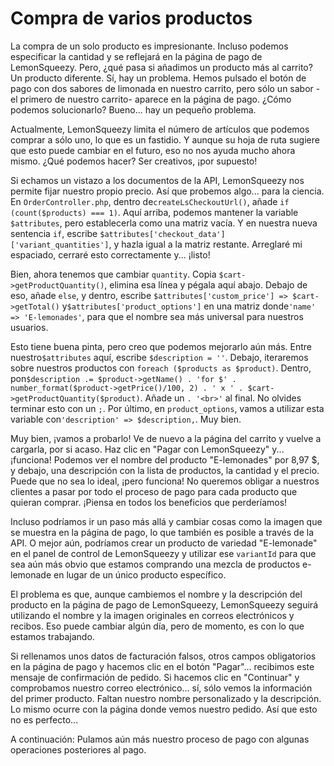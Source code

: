 # Compra de varios productos

La compra de un solo producto es impresionante. Incluso podemos especificar la cantidad y se reflejará en la página de pago de LemonSqueezy. Pero, ¿qué pasa si añadimos un producto más al carrito? Un producto diferente. Sí, hay un problema. Hemos pulsado el botón de pago con dos sabores de limonada en nuestro carrito, pero sólo un sabor -el primero de nuestro carrito- aparece en la página de pago. ¿Cómo podemos solucionarlo? Bueno... hay un pequeño problema.

Actualmente, LemonSqueezy limita el número de artículos que podemos comprar a sólo uno, lo que es un fastidio. Y aunque su hoja de ruta sugiere que esto puede cambiar en el futuro, eso no nos ayuda mucho ahora mismo. ¿Qué podemos hacer? Ser creativos, ¡por supuesto!

Si echamos un vistazo a los documentos de la API, LemonSqueezy nos permite fijar nuestro propio precio. Así que probemos algo... para la ciencia. En `OrderController.php`, dentro de`createLsCheckoutUrl()`, añade `if (count($products) === 1)`. Aquí arriba, podemos mantener la variable `$attributes`, pero establecerla como una matriz vacía. Y en nuestra nueva sentencia `if`, escribe `$attributes['checkout_data']['variant_quantities']`, y hazla igual a la matriz restante. Arreglaré mi espaciado, cerraré esto correctamente y... ¡listo!

Bien, ahora tenemos que cambiar `quantity`. Copia `$cart->getProductQuantity()`, elimina esa línea y pégala aquí abajo. Debajo de eso, añade `else`, y dentro, escribe `$attributes['custom_price'] => $cart->getTotal()` y`$attributes['product_options']` en una matriz donde`'name' => 'E-lemonades'`, para que el nombre sea más universal para nuestros usuarios.

Esto tiene buena pinta, pero creo que podemos mejorarlo aún más. Entre nuestro`$attributes` aquí, escribe `$description = ''`. Debajo, iteraremos sobre nuestros productos con `foreach ($products as $product)`. Dentro, pon`$description .= $product->getName() . 'for $' .
number_format($product->getPrice()/100, 2) . ' x ' .
$cart->getProductQuantity($product)`. Añade un `. '<br>'` al final. No olvides terminar esto con un `;`. Por último, en `product_options`, vamos a utilizar esta variable con`'description' => $description,`. Muy bien.

Muy bien, ¡vamos a probarlo! Ve de nuevo a la página del carrito y vuelve a cargarla, por si acaso. Haz clic en "Pagar con LemonSqueezy" y... ¡funciona! Podemos ver el nombre del producto "E-lemonades" por 8,97 $, y debajo, una descripción con la lista de productos, la cantidad y el precio. Puede que no sea lo ideal, ¡pero funciona! No queremos obligar a nuestros clientes a pasar por todo el proceso de pago para cada producto que quieran comprar. ¡Piensa en todos los beneficios que perderíamos!

Incluso podríamos ir un paso más allá y cambiar cosas como la imagen que se muestra en la página de pago, lo que también es posible a través de la API. O mejor aún, podríamos crear un producto de variedad "E-lemonade" en el panel de control de LemonSqueezy y utilizar ese `variantId` para que sea aún más obvio que estamos comprando una mezcla de productos e-lemonade en lugar de un único producto específico.

El problema es que, aunque cambiemos el nombre y la descripción del producto en la página de pago de LemonSqueezy, LemonSqueezy seguirá utilizando el nombre y la imagen originales en correos electrónicos y recibos. Eso puede cambiar algún día, pero de momento, es con lo que estamos trabajando.

Si rellenamos unos datos de facturación falsos, otros campos obligatorios en la página de pago y hacemos clic en el botón "Pagar"... recibimos este mensaje de confirmación de pedido. Si hacemos clic en "Continuar" y comprobamos nuestro correo electrónico... sí, sólo vemos la información del primer producto. Faltan nuestro nombre personalizado y la descripción. Lo mismo ocurre con la página donde vemos nuestro pedido. Así que esto no es perfecto...

A continuación: Pulamos aún más nuestro proceso de pago con algunas operaciones posteriores al pago.
